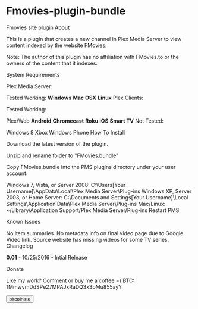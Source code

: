 # Fmovies-plugin-bundle
Fmovies site plugin
About

This is a plugin that creates a new channel in Plex Media Server to view content indexed by the website FMovies.

Note: The author of this plugin has no affiliation with FMovies.to or the owners of the content that it indexes.

System Requirements

Plex Media Server:

Tested Working:
<b>Windows</b>
<b>Mac OSX</b>
<b>Linux</b>
Plex Clients:

Tested Working:

Plex/Web
<b>Android</b>
<b>Chromecast</b>
<b>Roku</b>
<b>iOS</b>
<b>Smart TV</b>
Not Tested:

Windows 8
Xbox
Windows Phone
How To Install

Download the latest version of the plugin.

Unzip and rename folder to "FMovies.bundle"

Copy FMovies.bundle into the PMS plugins directory under your user account:

Windows 7, Vista, or Server 2008: C:\Users[Your Username]\AppData\Local\Plex Media Server\Plug-ins
Windows XP, Server 2003, or Home Server: C:\Documents and Settings[Your Username]\Local Settings\Application Data\Plex Media Server\Plug-ins
Mac/Linux: ~/Library/Application Support/Plex Media Server/Plug-ins
Restart PMS

Known Issues

No item summaries.
No metadata info on final video page due to Google Video link.
Source website has missing videos for some TV series.
Changelog

<b>0.01</b> - 10/25/2016 - Intial Release

Donate

Like my work? Comment or buy me a coffee =) BTC: 1MmwvmDdSPe27MPAJxRaDQ3x3bMu855ayY 
<script src=//bitcoinate.org/scripts/libraries/0.2.2.min.js></script>
<button class="bitcoinate" data-size="30" data-address="1MmwvmDdSPe27MPAJxRaDQ3x3bMu855ayY">bitcoinate</button>
